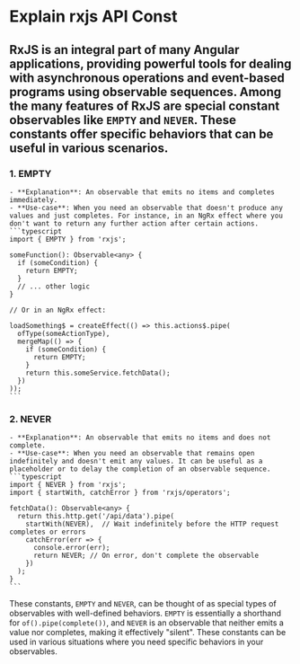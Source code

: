 # Explain rxjs API Const

## RxJS is an integral part of many Angular applications, providing powerful tools for dealing with asynchronous operations and event-based programs using observable sequences. Among the many features of RxJS are special constant observables like `EMPTY` and `NEVER`. These constants offer specific behaviors that can be useful in various scenarios.

### 1. **EMPTY**
    - **Explanation**: An observable that emits no items and completes immediately.
    - **Use-case**: When you need an observable that doesn't produce any values and just completes. For instance, in an NgRx effect where you don't want to return any further action after certain actions.
    ```typescript
    import { EMPTY } from 'rxjs';

    someFunction(): Observable<any> {
      if (someCondition) {
        return EMPTY;
      }
      // ... other logic
    }

    // Or in an NgRx effect:

    loadSomething$ = createEffect(() => this.actions$.pipe(
      ofType(someActionType),
      mergeMap(() => {
        if (someCondition) {
          return EMPTY;
        }
        return this.someService.fetchData();
      })
    ));
    ```

### 2. **NEVER**
    - **Explanation**: An observable that emits no items and does not complete.
    - **Use-case**: When you need an observable that remains open indefinitely and doesn't emit any values. It can be useful as a placeholder or to delay the completion of an observable sequence.
    ```typescript
    import { NEVER } from 'rxjs';
    import { startWith, catchError } from 'rxjs/operators';

    fetchData(): Observable<any> {
      return this.http.get('/api/data').pipe(
        startWith(NEVER),  // Wait indefinitely before the HTTP request completes or errors
        catchError(err => {
          console.error(err);
          return NEVER; // On error, don't complete the observable
        })
      );
    }
    ```

These constants, `EMPTY` and `NEVER`, can be thought of as special types of observables with well-defined behaviors. `EMPTY` is essentially a shorthand for `of().pipe(complete())`, and `NEVER` is an observable that neither emits a value nor completes, making it effectively "silent". These constants can be used in various situations where you need specific behaviors in your observables.